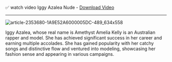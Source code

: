 
✅ watch video Iggy Azalea Nude - [Download Video](https://dlgram.com/bbAjL)

-------------------------------------------------------------------------------------------------------------------------
![article-2353680-1A9E52A6000005DC-489_634x558](https://github.com/iggy-azalea-nude/iggy-azalea-nude/assets/157144763/c63f7cd6-3dfd-473b-be4b-88679f29fe75)

Iggy Azalea, whose real name is Amethyst Amelia Kelly is an Australian rapper and model. She has achieved significant success in her career and earning multiple accolades.
She has gained popularity with her catchy songs and distinctive flow and ventured into modeling, showcasing her fashion sense and appearing in various campaigns.
